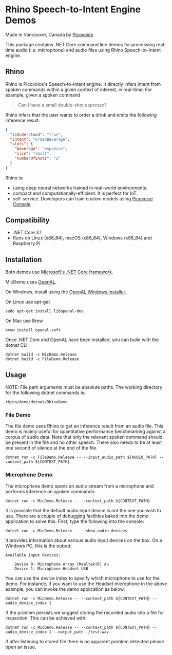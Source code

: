 # Rhino Speech-to-Intent Engine Demos

Made in Vancouver, Canada by [Picovoice](https://picovoice.ai)

This package contains .NET Core command line demos for processing real-time audio (i.e. microphone) and audio files
using Rhino Speech-to-Intent engine.

## Rhino

Rhino is Picovoice's Speech-to-Intent engine. It directly infers intent from spoken commands within a given context of
interest, in real-time. For example, given a spoken command

>Can I have a small double-shot espresso?

Rhino infers that the user wants to order a drink and emits the following inference result:

```json
{
  "isUnderstood": "true",
  "intent": "orderBeverage",
  "slots": {
    "beverage": "espresso",
    "size": "small",
    "numberOfShots": "2"
  }
}
```

Rhino is:

- using deep neural networks trained in real-world environments.
- compact and computationally-efficient. It is perfect for IoT.
- self-service. Developers can train custom models using [Picovoice Console](https://picovoice.ai/console/).

## Compatibility

- .NET Core 3.1
- Runs on Linux (x86_64), macOS (x86_64), Windows (x86_64) and Raspberry Pi

## Installation

Both demos use [Microsoft's .NET Core framework](https://dotnet.microsoft.com/download).

MicDemo uses [OpenAL](https://openal.org/). 

On Windows, install using the [OpenAL Windows Installer](https://openal.org/downloads/oalinst.zip).

On Linux use apt-get

```console
sudo apt-get install libopenal-dev
```

On Mac use Brew

```console
brew install openal-soft
```

Once .NET Core and OpenAL have been installed, you can build with the dotnet CLI

```console
dotnet build -c MicDemo.Release
dotnet build -c FileDemo.Release
```

## Usage

NOTE: File path arguments must be absolute paths. The working directory for the following dotnet commands is:

```console
rhino/demo/dotnet/RhinoDemo
```

### File Demo

The file demo uses Rhino to get an inference result from an audio file. This demo is mainly useful for quantitative performance 
benchmarking against a corpus of audio data. Note that only the relevant spoken command should be present in the file 
and no other speech. There also needs to be at least one second of silence at the end of the file.

```console
dotnet run -c FileDemo.Release -- --input_audio_path ${AUDIO_PATH} --context_path ${CONTEXT_PATH}
```

### Microphone Demo

The microphone demo opens an audio stream from a microphone and performs inference on spoken commands:

```console
dotnet run -c MicDemo.Release -- --context_path ${CONTEXT_PATH}
```

It is possible that the default audio input device is not the one you wish to use. There are a couple
of debugging facilities baked into the demo application to solve this. First, type the following into the console:

```console
dotnet run -c MicDemo.Release -- --show_audio_devices
```

It provides information about various audio input devices on the box. On a Windows PC, this is the output:

```
Available input devices:

    Device 0: Microphone Array (Realtek(R) Au
    Device 1: Microphone Headset USB	
``` 

You can use the device index to specify which microphone to use for the demo. For instance, if you want to use the Headset 
microphone in the above example, you can invoke the demo application as below:

```console
dotnet run -c MicDemo.Release -- --context_path ${CONTEXT_PATH} --audio_device_index 1
```

If the problem persists we suggest storing the recorded audio into a file for inspection. This can be achieved with:

```console
dotnet run -c MicDemo.Release -- --context_path ${CONTEXT_PATH} --audio_device_index 1 --output_path ./test.wav
```

If after listening to stored file there is no apparent problem detected please open an issue.
